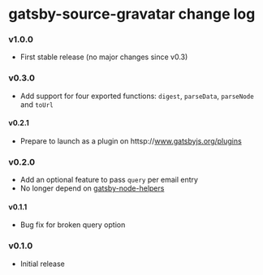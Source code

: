 # gatsby-source-gravatar change log

### v1.0.0

- First stable release (no major changes since v0.3)

### v0.3.0

- Add support for four exported functions: `digest`, `parseData`, `parseNode` and `toUrl`

#### v0.2.1

- Prepare to launch as a plugin on httsp://www.gatsbyjs.org/plugins

### v0.2.0

- Add an optional feature to pass `query` per email entry
- No longer depend on [gatsby-node-helpers](https://npm.im/gatsby-node-helpers)

#### v0.1.1

- Bug fix for broken query option

### v0.1.0

- Initial release
